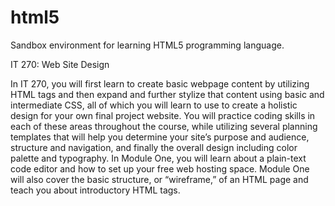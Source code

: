 # html5
Sandbox environment for learning HTML5 programming language.

IT 270: Web Site Design

In IT 270, you will first learn to create basic webpage content by utilizing HTML tags and then expand and further stylize that content using basic and intermediate CSS, all of which you will learn to use to create a holistic design for your own final project website. You will practice coding skills in each of these areas throughout the course, while utilizing several planning templates that will help you determine your site’s purpose and audience, structure and navigation, and finally the overall design including color palette and typography. In Module One, you will learn about a plain-text code editor and how to set up your free web hosting space. Module One will also cover the basic structure, or “wireframe,” of an HTML page and teach you about introductory HTML tags.
